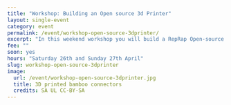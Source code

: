 ```yaml
---
title: "Workshop: Building an Open source 3d Printer"
layout: single-event
category: event
permalink: /event/workshop-open-source-3dprinter/
excerpt: "In this weekend workshop you will build a RepRap Open-source 3D printer and learn the basis of 3D printing. No previous experience in electronics or 3D printing is required. Capacity 7 people."
fee: ""
soon: yes
hours: "Saturday 26th and Sunday 27th April"
slug: workshop-open-source-3dprinter
image:
  url: /event/workshop-open-source-3dprinter.jpg
  title: 3D printed bamboo connectors
  credits: SA UL CC-BY-SA
---
```

